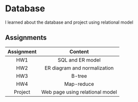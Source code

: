 # Database

I learned about the database and project using relational model

## Assignments

| Assignment |             Content             |
| :--------: | :-----------------------------: |
|    HW1     |        SQL and ER model         |
|    HW2     |  ER diagram and normalization   |
|    HW3     |             B-tree              |
|    HW4     |           Map-reduce            |
|  Project   | Web page using relational model |
